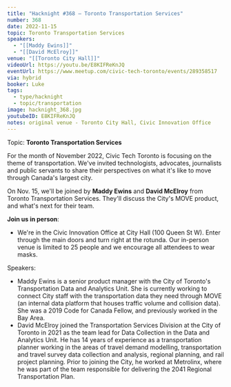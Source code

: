```yaml
---
title: "Hacknight #368 – Toronto Transportation Services"
number: 368
date: 2022-11-15
topic: Toronto Transportation Services
speakers:
  - "[[Maddy Ewins]]"
  - "[[David McElroy]]"
venue: "[[Toronto City Hall]]"
videoUrl: https://youtu.be/E8KIFReKnJQ
eventUrl: https://www.meetup.com/civic-tech-toronto/events/289358517
via: hybrid
booker: Luke
tags:
  - type/hacknight
  - topic/transportation
image: hacknight_368.jpg
youtubeID: E8KIFReKnJQ
notes: original venue - Toronto City Hall, Civic Innovation Office
---
```


Topic: **Toronto Transportation Services**

For the month of November 2022, Civic Tech Toronto is focusing on the theme of transportation. We've invited technologists, advocates, journalists and public servants to share their perspectives on what it's like to move through Canada's largest city.

On Nov. 15, we'll be joined by **Maddy Ewins** and **David McElroy** from Toronto Transportation Services. They'll discuss the City's MOVE product, and what's next for their team.

**Join us in person**:

* We're in the Civic Innovation Office at City Hall (100 Queen St W). Enter through the main doors and turn right at the rotunda. Our in-person venue is limited to 25 people and we encourage all attendees to wear masks.

Speakers:

* Maddy Ewins is a senior product manager with the City of Toronto's Transportation Data and Analytics Unit. She is currently working to connect City staff with the transportation data they need through MOVE (an internal data platform that houses traffic volume and collision data). She was a 2019 Code for Canada Fellow, and previously worked in the Bay Area.
* David McElroy joined the Transportation Services Division at the City of Toronto in 2021 as the team lead for Data Collection in the Data and Analytics Unit. He has 14 years of experience as a transportation planner working in the areas of travel demand modelling, transportation and travel survey data collection and analysis, regional planning, and rail project planning. Prior to joining the City, he worked at Metrolinx, where he was part of the team responsible for delivering the 2041 Regional Transportation Plan.
